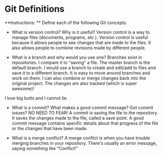 # Git Definitions

**Instructions: ** Define each of the following Git concepts.

* What is version control?  Why is it useful?
Version control is a way to manage files (documents, programs, etc.). Version control is useful because it allows people to see changes that are made to the files.  It also allows people to combine revisions made by different people.

* What is a branch and why would you use one?
Branches exist in repositories. I compare it to "saving" a file. The master branch is the default branch. I would use a branch to create and edit/add to files and save it to a different branch. It is easy to move around branches and work on them. I can also combine or merge changes back into the original project. The changes are also tracked (which is super awesome)!

I love big butts and I cannot lie. 

* What is a commit? What makes a good commit message?
Got commit issues? NO NEED TO FEAR!
A commit is saving the file to the repository. It saves the changes made to the file, called a save point. 
A good commit message contains specific details about that progress of the file or the changes that have been made. 

* What is a merge conflict?
A merge conflict is when you have trouble merging branches in your repository. There's usually an error message, saying something like "Conflict!"